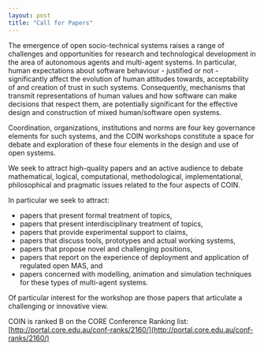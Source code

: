 ```yaml
---
layout: post
title: "Call for Papers"
---
```


The emergence of open socio-technical systems raises a range of challenges and opportunities for research and technological development in the area of autonomous agents and multi-agent systems.
In particular, human expectations about software behaviour - justified or not - significantly affect the evolution of human attitudes towards, acceptability of and creation of trust in such systems.
Consequently, mechanisms that transmit representations of human values and how software can make decisions that respect them, are potentially significant for the effective design and construction of mixed human/software open systems.

Coordination, organizations, institutions and norms are four key governance elements for such systems, and the COIN workshops constitute a space for debate and exploration of these four elements in the design and use of open systems.

We seek to attract high-quality papers and an active audience to debate mathematical, logical, computational, methodological, implementational, philosophical and pragmatic issues related to the four aspects of COIN.

In particular we seek to attract:

- papers that present formal treatment of topics,
- papers that present interdisciplinary treatment of topics,
- papers that provide experimental support to claims,
- papers that discuss tools, prototypes and actual working systems,
- papers that propose novel and challenging positions,
- papers that report on the experience of deployment and application of regulated open MAS, and
- papers concerned with modelling, animation and simulation techniques for these types of multi-agent systems.

Of particular interest for the workshop are those papers that articulate a challenging or innovative view.

COIN is ranked B on the CORE Conference Ranking list: [http://portal.core.edu.au/conf-ranks/2160/](http://portal.core.edu.au/conf-ranks/2160/)